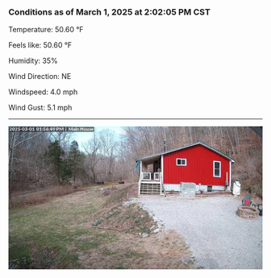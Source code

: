 ### Conditions as of March 1, 2025 at 2:02:05 PM CST 

Temperature: 50.60 &deg;F

Feels like: 50.60 &deg;F

Humidity: 35%

Wind Direction: NE

Windspeed: 4.0 mph

Wind Gust: 5.1 mph

---

<img src="./images/latest.jpeg"/>

